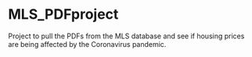 # MLS_PDFproject
Project to pull the PDFs from the MLS database and see if housing prices are being affected by the Coronavirus pandemic.
